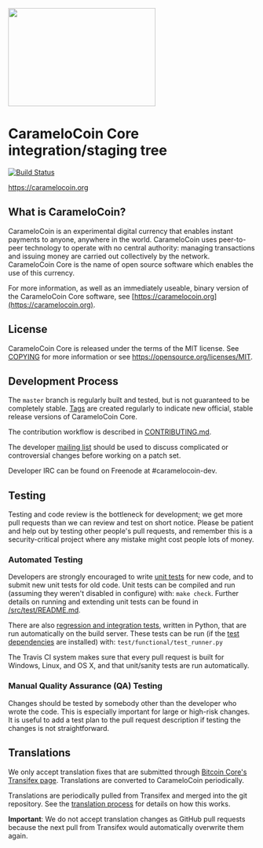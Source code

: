 
<img src="https://user-images.githubusercontent.com/1177629/112147973-ad6de780-8bb3-11eb-8325-6f883d8ae9ef.png" width="300" height="200" />

CarameloCoin Core integration/staging tree
=====================================

[![Build Status](https://travis-ci.org/caramelocoin-project/caramelocoin.svg?branch=master)](https://travis-ci.org/caramelocoin-project/caramelocoin)

https://caramelocoin.org

What is CarameloCoin?
----------------

CarameloCoin is an experimental digital currency that enables instant payments to
anyone, anywhere in the world. CarameloCoin uses peer-to-peer technology to operate
with no central authority: managing transactions and issuing money are carried
out collectively by the network. CarameloCoin Core is the name of open source
software which enables the use of this currency.

For more information, as well as an immediately useable, binary version of
the CarameloCoin Core software, see [https://caramelocoin.org](https://caramelocoin.org).

License
-------

CarameloCoin Core is released under the terms of the MIT license. See [COPYING](COPYING) for more
information or see https://opensource.org/licenses/MIT.

Development Process
-------------------

The `master` branch is regularly built and tested, but is not guaranteed to be
completely stable. [Tags](https://github.com/caramelocoin-project/caramelocoin/tags) are created
regularly to indicate new official, stable release versions of CarameloCoin Core.

The contribution workflow is described in [CONTRIBUTING.md](CONTRIBUTING.md).

The developer [mailing list](https://groups.google.com/forum/#!forum/caramelocoin-dev)
should be used to discuss complicated or controversial changes before working
on a patch set.

Developer IRC can be found on Freenode at #caramelocoin-dev.

Testing
-------

Testing and code review is the bottleneck for development; we get more pull
requests than we can review and test on short notice. Please be patient and help out by testing
other people's pull requests, and remember this is a security-critical project where any mistake might cost people
lots of money.

### Automated Testing

Developers are strongly encouraged to write [unit tests](src/test/README.md) for new code, and to
submit new unit tests for old code. Unit tests can be compiled and run
(assuming they weren't disabled in configure) with: `make check`. Further details on running
and extending unit tests can be found in [/src/test/README.md](/src/test/README.md).

There are also [regression and integration tests](/test), written
in Python, that are run automatically on the build server.
These tests can be run (if the [test dependencies](/test) are installed) with: `test/functional/test_runner.py`

The Travis CI system makes sure that every pull request is built for Windows, Linux, and OS X, and that unit/sanity tests are run automatically.

### Manual Quality Assurance (QA) Testing

Changes should be tested by somebody other than the developer who wrote the
code. This is especially important for large or high-risk changes. It is useful
to add a test plan to the pull request description if testing the changes is
not straightforward.

Translations
------------

We only accept translation fixes that are submitted through [Bitcoin Core's Transifex page](https://www.transifex.com/projects/p/bitcoin/).
Translations are converted to CarameloCoin periodically.

Translations are periodically pulled from Transifex and merged into the git repository. See the
[translation process](doc/translation_process.md) for details on how this works.

**Important**: We do not accept translation changes as GitHub pull requests because the next
pull from Transifex would automatically overwrite them again.

